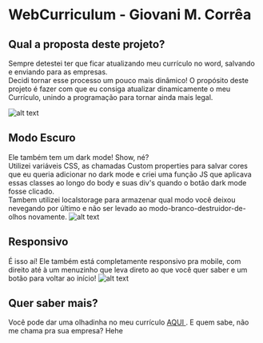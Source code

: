 # WebCurriculum - Giovani M. Corrêa

## Qual a proposta deste projeto?
Sempre detestei ter que ficar atualizando meu currículo no word, salvando e enviando para as empresas. <br/> Decidi tornar esse processo um pouco mais dinâmico! 
O propósito deste projeto é fazer com que eu consiga atualizar dinamicamente o meu Currículo, unindo a programação para tornar ainda mais legal.

![alt text](https://i.imgur.com/kHg5ZBT.png "Logo Title Text 1")

## Modo Escuro
Ele também tem um dark mode! Show, né? <br/>
Utilizei variáveis CSS, as chamadas Custom properties para salvar cores que eu queria adicionar no dark mode e criei uma função JS que aplicava essas classes ao longo do body e suas div's quando o botão dark mode fosse clicado. <br/>
Tambem utilizei localstorage para armazenar qual modo você deixou nevegando por último e não ser levado ao modo-branco-destruidor-de-olhos novamente.
![alt text](https://i.imgur.com/wjJORR2.png "Logo Title Text 1")

## Responsivo
É isso aí! Ele também está completamente responsivo pra mobile, com direito até à um menuzinho que leva direto ao que você quer saber e um botão para voltar ao início!
![alt text](https://i.imgur.com/jrEnZ96.gif "Logo Title Text 1")

## Quer saber mais?
Você pode dar uma olhadinha no meu currículo <a href="https://cvgiovanimachado.vercel.app/"> AQUI <a/>. E quem sabe, não me chama pra sua empresa? Hehe
